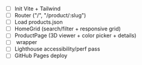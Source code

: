 - [ ] Init Vite + Tailwind
- [ ] Router ("/", "/product/:slug")
- [ ] Load products.json
- [ ] HomeGrid (search/filter + responsive grid)
- [ ] ProductPage (3D viewer + color picker + details)
- [ ] <model-viewer> wrapper
- [ ] Lighthouse accessibility/perf pass
- [ ] GitHub Pages deploy
